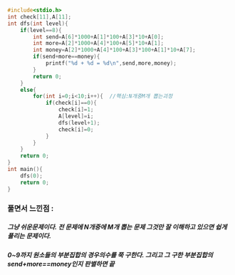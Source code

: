 ```cpp
#include<stdio.h>
int check[11],A[11];
int dfs(int level){
	if(level==8){
		int send=A[6]*1000+A[1]*100+A[3]*10+A[0];
		int more=A[2]*1000+A[4]*100+A[5]*10+A[1];
		int money=A[2]*1000+A[4]*100+A[3]*100+A[1]*10+A[7];
		if(send+more==money){
			printf("%d + %d = %d\n",send,more,money);
		}
		return 0;
	}
	else{
		for(int i=0;i<10;i++){  //핵심:N개중M개 뽑는괴정
			if(check[i]==0){
				check[i]=1;
				A[level]=i;
				dfs(level+1);
				check[i]=0;
			}
		}
	}
	return 0;
}
int main(){
	dfs(0);
	return 0;
}
```

### 풀면서 느낀점 :
##### 그냥 쉬운문제이다. 전 문제에 N개중에 M개 뽑는 문제 그것만 잘 이해하고 있으면 쉽게 풀리는 문제이다.
##### 0~9까지 원소들의 부분집합의 경우의수를 쭉 구한다.  그리고 그 구한 부분집합의 send+more==money인지 판별하면 끝
